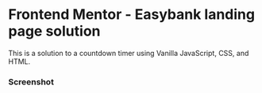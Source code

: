 # Frontend Mentor - Easybank landing page solution

This is a solution to a countdown timer using Vanilla JavaScript, CSS, and HTML. 


### Screenshot
